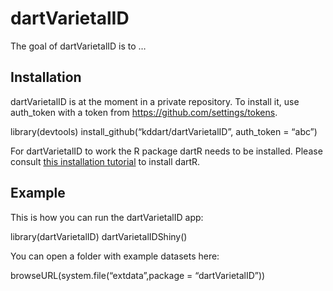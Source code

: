 
<!-- README.md is generated from README.Rmd. Please edit that file -->

# dartVarietalID

The goal of dartVarietalID is to …

## Installation

dartVarietalID is at the moment in a private repository. To install it,
use auth_token with a token from <https://github.com/settings/tokens>.

library(devtools) install_github(“kddart/dartVarietalID”, auth_token =
“abc”)

For dartVarietalID to work the R package dartR needs to be installed.
Please consult [this installation
tutorial](https://github.com/green-striped-gecko/dartR/wiki/Installation-tutorial)
to install dartR.

## Example

This is how you can run the dartVarietalID app:

library(dartVarietalID) dartVarietalIDShiny()

You can open a folder with example datasets here:

browseURL(system.file(“extdata”,package = “dartVarietalID”))

